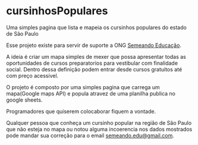 # cursinhosPopulares

Uma simples pagina que lista e mapeia os cursinhos populares do estado de São Paulo

Esse projeto existe para servir de suporte a ONG [Semeando Educação](http://semeandoeducacao.org/).

A ideia é criar um mapa simples de mexer que possa apresentar todas as oportunidades de cursos preparatorios para 
vestibular com finalidade social. Dentro dessa definição podem entrar desde cursos gratuitos até com preço acessivel.

O projeto é composto por uma simples pagina que carrega um mapa(Google maps API) e popula atravez de uma planilha
publica no google sheets.

Programadores que quiserem colocaborar fiquem a vontade.

Qualquer pessoa que conheça um cursinho popular na região de São Paulo que não esteja no mapa ou notou alguma incoerencia
nos dados mostrados pode mandar sua correção para o email semeando.edu@gmail.com.
